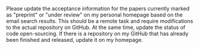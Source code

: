 Please update the acceptance information for the papers currently marked as "preprint" or "under review" on my personal homepage based on the email search results. This should be a remote task and require modifications to the actual repository on GitHub. At the same time, update the status of code open-sourcing. If there is a repository on my GitHub that has already been finished and released, update it on my homepage.